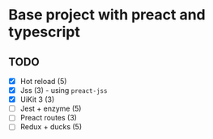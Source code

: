 # Base project with preact and typescript

## TODO

- [X] Hot reload (5)
- [X] Jss (3) - using `preact-jss`
- [X] UiKit 3 (3)
- [ ] Jest + enzyme (5)
- [ ] Preact routes (3)
- [ ] Redux + ducks (5)
